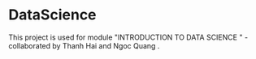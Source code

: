 # DataScience
This project is used for module "INTRODUCTION TO DATA SCIENCE " -collaborated by Thanh Hai and Ngoc Quang .
